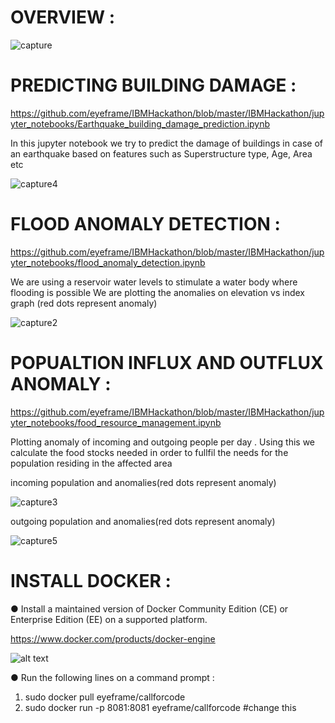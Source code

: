 # OVERVIEW :
![capture](https://user-images.githubusercontent.com/37112252/46212400-8112e080-c353-11e8-9e5b-1a63c131a34a.PNG)
# PREDICTING BUILDING DAMAGE :
https://github.com/eyeframe/IBMHackathon/blob/master/IBMHackathon/jupyter_notebooks/Earthquake_building_damage_prediction.ipynb

In this jupyter notebook we try to predict the damage of buildings in case of an earthquake based on features 
such as Superstructure type, Age, Area etc 

![capture4](https://user-images.githubusercontent.com/37112252/46212956-ed421400-c354-11e8-879b-996803914ff0.PNG)
# FLOOD ANOMALY DETECTION :
https://github.com/eyeframe/IBMHackathon/blob/master/IBMHackathon/jupyter_notebooks/flood_anomaly_detection.ipynb

We are using a reservoir water levels to stimulate a water body where flooding is possible
We are plotting the anomalies on elevation vs index graph (red dots represent anomaly)

![capture2](https://user-images.githubusercontent.com/37112252/46212409-8839ee80-c353-11e8-9a10-7353061730aa.PNG)
# POPUALTION INFLUX AND OUTFLUX ANOMALY :
https://github.com/eyeframe/IBMHackathon/blob/master/IBMHackathon/jupyter_notebooks/food_resource_management.ipynb

Plotting anomaly of incoming and outgoing people per day .
Using this we calculate the food stocks needed in order to fullfil the needs for the population residing in the 
affected area

incoming population and anomalies(red dots represent anomaly)

![capture3](https://user-images.githubusercontent.com/43675125/46222437-ee336f80-c36d-11e8-8004-b53b81f050fe.PNG)

outgoing population and anomalies(red dots represent anomaly)

![capture5](https://user-images.githubusercontent.com/43675125/46222452-f9869b00-c36d-11e8-8901-f12ba1cb868b.PNG)

# INSTALL DOCKER :
●	Install a maintained version of Docker Community Edition (CE) or Enterprise Edition (EE) on a supported platform.

https://www.docker.com/products/docker-engine

![alt text](https://s3-torquehhvm-wpengine.netdna-ssl.com/uploads/2016/08/docker-version.png)

●	Run the following lines on a command prompt : 

1.	sudo docker pull eyeframe/callforcode
2.	sudo docker run -p 8081:8081 eyeframe/callforcode #change this
